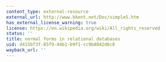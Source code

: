 ```yaml
---
content_type: external-resource
external_url: http://www.bkent.net/Doc/simple5.htm
has_external_license_warning: true
license: https://en.wikipedia.org/wiki/All_rights_reserved
status: ''
title: normal forms in relational databases
uid: d415bf3f-85f9-44b1-b9f1-cc9b8042d6c8
wayback_url: ''
---
```

